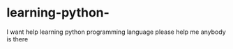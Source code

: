 # learning-python-
 I want help  learning python programming language  please help me anybody is there
